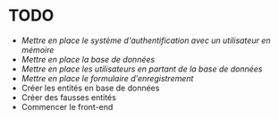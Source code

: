 # TODO

- *Mettre en place le système d'authentification avec un utilisateur en mémoire*
- *Mettre en place la base de données*
- *Mettre en place les utilisateurs en partant de la base de données*
- *Mettre en place le formulaire d'enregistrement*
- Créer les entités en base de données
- Créer des fausses entités
- Commencer le front-end